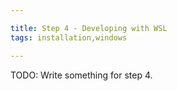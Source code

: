 ```yaml
---

title: Step 4 - Developing with WSL
tags: installation,windows

---
```


TODO: Write something for step 4.
